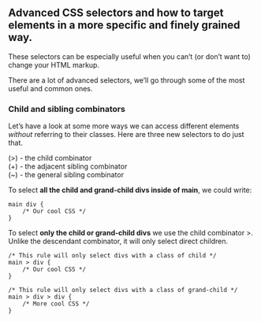 ## Advanced CSS selectors and how to target elements in a more specific and finely grained way.
These selectors can be especially useful when you can’t (or don’t want to) change your HTML markup.

There are a lot of advanced selectors, we’ll go through some of the most useful and common ones.

### Child and sibling combinators
Let’s have a look at some more ways we can access different elements *without* referring to their classes. Here are three new selectors to do just that.

(>) - the child combinator<br>
(+) - the adjacent sibling combinator<br>
(~) - the general sibling combinator

To select **all the child and grand-child divs inside of main**, we could write:

    main div {
        /* Our cool CSS */
    }

To select **only the child or grand-child divs** we use the child combinator >. Unlike the descendant combinator, it will only select direct children.

    /* This rule will only select divs with a class of child */
    main > div {
        /* Our cool CSS */
    }

    /* This rule will only select divs with a class of grand-child */
    main > div > div {
        /* More cool CSS */
    }



